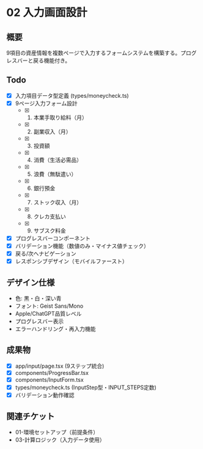 # 02 入力画面設計

## 概要
9項目の資産情報を複数ページで入力するフォームシステムを構築する。プログレスバーと戻る機能付き。

## Todo
- [x] 入力項目データ型定義 (types/moneycheck.ts)
- [x] 9ページ入力フォーム設計
  - [x] 1. 本業手取り給料（月）
  - [x] 2. 副業収入（月）
  - [x] 3. 投資額
  - [x] 4. 消費（生活必需品）
  - [x] 5. 浪費（無駄遣い）
  - [x] 6. 銀行預金
  - [x] 7. ストック収入（月）
  - [x] 8. クレカ支払い
  - [x] 9. サブスク料金
- [x] プログレスバーコンポーネント
- [x] バリデーション機能（数値のみ・マイナス値チェック）
- [x] 戻る/次へナビゲーション
- [x] レスポンシブデザイン（モバイルファースト）

## デザイン仕様
- 色: 黒・白・深い青
- フォント: Geist Sans/Mono
- Apple/ChatGPT品質レベル
- プログレスバー表示
- エラーハンドリング・再入力機能

## 成果物
- [x] app/input/page.tsx (9ステップ統合)
- [x] components/ProgressBar.tsx
- [x] components/InputForm.tsx
- [x] types/moneycheck.ts (InputStep型・INPUT_STEPS定数)
- [x] バリデーション動作確認

## 関連チケット
- 01-環境セットアップ（前提条件）
- 03-計算ロジック（入力データ使用）